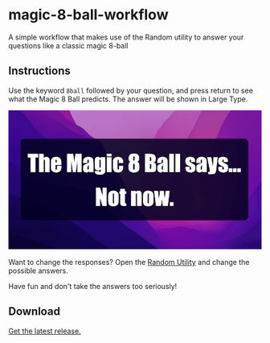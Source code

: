 # magic-8-ball-workflow

A simple workflow that makes use of the Random utility to answer your questions like a classic magic 8-ball

## Instructions

Use the keyword `8ball` followed by your question, and press return to see what the Magic 8 Ball predicts. The answer will be shown in Large Type.

![Magic 8 Ball](/resources/magic-8ball.png?raw=true)

Want to change the responses? Open the [Random Utility](https://www.alfredapp.com/help/workflows/utilities/random/) and change the possible answers.

Have fun and don't take the answers too seriously!

## Download

[Get the latest release.](https://github.com/alfredapp/magic-8-ball-workflow/releases/latest/download/Magic.8.Ball.alfredworkflow)